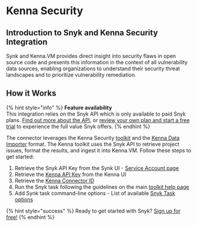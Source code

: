 # Kenna Security

## Introduction to Snyk and Kenna Security Integration

Synk and Kenna.VM provides direct insight into security flaws in open source code and presents this information in the context of all vulnerability data sources, enabling organizations to understand their security threat landscapes and to prioritize vulnerability remediation.

## How it Works

{% hint style="info" %}
**Feature availability**  
This integration relies on the Snyk API which is only available to paid Snyk plans. [Find out more about the API](https://snyk.docs.apiary.io/#), or [review your own plan and start a free trial](https://app.snyk.io/manage/billing/) to experience the full value Snyk offers.
{% endhint %}

The connector leverages the Kenna Security [toolkit](https://github.com/KennaPublicSamples/toolkit/) and the [Kenna Data Importer](https://help.kennasecurity.com/hc/en-us/articles/360026413111-Kenna-Data-Importer-JSON-Connector-/) format. The Kenna toolkit uses the Snyk API to retrieve project issues, format the results, and ingest it into Kenna.VM. Follow these steps to get started:

1. Retrieve the Snyk API Key from the Synk UI - [Service Account page](integrations/managing-integrations/service-accounts)
2. Retrieve the [Kenna API Key](https://help.kennasecurity.com/hc/en-us/articles/360029111331-API-Key-Generation-and-Permissions/) from the Kenna UI
3. Retrieve the [Kenna Connector ID](https://help.kennasecurity.com/hc/en-us/articles/360026413111-Kenna-Data-Importer-JSON-Connector-)
4. Run the Snyk task following the guidelines on the main [toolkit help page](https://github.com/KennaPublicSamples/toolkit#calling-a-specific-task)
5. Add Synk task command-line options - List of available [Snyk Task options](https://github.com/KennaPublicSamples/toolkit/tree/master/tasks/snyk)

{% hint style="success" %}
Ready to get started with Snyk? [Sign up for free!](https://snyk.io/login?cta=sign-up&loc=footer&page=support_docs_page)
{% endhint %}

